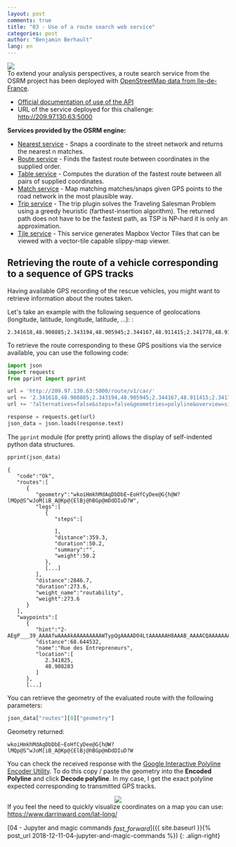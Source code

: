 ```yaml
---
layout: post
comments: true
title: "03 - Use of a route search web service"
categories: post
author: "Benjamin Berhault"
lang: en
---
```


<div class="row">
  <div class="col grid s12 m6 l3">
    <img src="{{ '/images/osrm.png' | relative_url }}" class="responsive-img">
  </div>
  <div class="col grid s12 m6 l9 ">To extend your analysis perspectives, a route search service from the OSRM project has been deployed with <a href="https://download.geofabrik.de/europe/france/ile-de-france.html">OpenStreetMap data from Ile-de-France</a>.
    <ul>
    	<li><a href="http://project-osrm.org/docs/v5.15.2/api/#services">Official documentation of use of the API</a></li>
    	<li>URL of the service deployed for this challenge: <a href="http://209.97.130.63:5000">http://209.97.130.63:5000</a></li>
    </ul>
  </div>
</div>

<b>Services provided by the OSRM engine:</b>
<ul>
	<li><a href="http://project-osrm.org/docs/v5.5.1/api/#nearest-service">Nearest service</a> - Snaps a coordinate to the street network and returns the nearest n matches.</li>
	<li><a href="http://project-osrm.org/docs/v5.5.1/api/#tile-service">Route service</a> - Finds the fastest route between coordinates in the supplied order.</li>
	<li><a href="http://project-osrm.org/docs/v5.5.1/api/#table-service">Table service</a> - Computes the duration of the fastest route between all pairs of supplied coordinates.</li>
	<li><a href="http://project-osrm.org/docs/v5.5.1/api/#match-service">Match service</a> - Map matching matches/snaps given GPS points to the road network in the most plausible way.</li>
	<li><a href="http://project-osrm.org/docs/v5.5.1/api/#trip-service">Trip service</a> - The trip plugin solves the Traveling Salesman Problem using a greedy heuristic (farthest-insertion algorithm). The returned path does not have to be the fastest path, as TSP is NP-hard it is only an approximation. </li>
	<li><a href="http://project-osrm.org/docs/v5.5.1/api/#tile-service">Tile service</a> - This service generates Mapbox Vector Tiles that can be viewed with a vector-tile capable slippy-map viewer.</li>
</ul>

## Retrieving the route of a vehicle corresponding to a sequence of GPS tracks

Having available GPS recording of the rescue vehicles, you might want to retrieve information about the routes taken.

Let's take an example with the following sequence of geolocations (longitude, latitude, longitude, latitude, ...):</i> :

```console
2.341618,48.908885;2.343194,48.905945;2.344167,48.911415;2.341778,48.918194;2.342972,48.922474;2.343090,48.922413
```

To retrieve the route corresponding to these GPS positions via the service available, you can use the following code:

```python
import json
import requests
from pprint import pprint

url = 'http://209.97.130.63:5000/route/v1/car/'
url += '2.341618,48.908885;2.343194,48.905945;2.344167,48.911415;2.341778,48.918194;2.342972,48.922474;2.343090,48.922413'
url += '?alternatives=false&steps=false&geometries=polyline&overview=simplified&annotations=false'

response = requests.get(url)
json_data = json.loads(response.text)
```

The `pprint` module (for pretty print) allows the display of self-indented python data structures.

```python
pprint(json_data)
```
```console
{
   "code":"Ok",
   "routes":[
      {
         "geometry":"wkoiHmkhMdAqDbDbE~EoHfCyDee@G{h@W?lMQp@S^wJoM[iB_A@Kp@{ElBj@hBGp@mDdDIuD?W",
         "legs":[
            {
               "steps":[

               ],
               "distance":359.3,
               "duration":50.2,
               "summary":"",
               "weight":50.2
            },
            [...]
         ],
         "distance":2846.7,
         "duration":273.6,
         "weight_name":"routability",
         "weight":273.6
      }
   ],
   "waypoints":[
      {
         "hint":"2-AEgP___39_AAAAfwAAAAkAAAAAAAAAWTypQgAAAAD04LtAAAAAAH8AAAB_AAAACQAAAAAAAAD1BAAAwbsjAPtH6gLyuiMAVUrqAgEArwKra8kH",
         "distance":68.644532,
         "name":"Rue des Entrepreneurs",
         "location":[
            2.341825,
            48.908283
         ]
      },
      [...]
```
You can retrieve the geometry of the evaluated route with the following parameters:

```python
json_data["routes"][0]["geometry"]
```
Geometry returned:
```console
wkoiHmkhMdAqDbDbE~EoHfCyDee@G{h@W?lMQp@S^wJoM[iB_A@Kp@{ElBj@hBGp@mDdDIuD?W
```

You can check the received response with the [Google Interactive Polyline Encoder Utility](https://developers.google.com/maps/documentation/utilities/polylineutility). To do this copy / paste the geometry into the <b>Encoded Polyline</b> and click <b>Decode polyline</b>. In my case, I get the exact polyline expected corresponding to transmitted GPS tracks.

<center>
	<img src="{{ '/images/08-OSRM/01-OSRM.png' | relative_url }}" class="responsive-img">
</center>

<div class="card-panel teal lighten-4">If you feel the need to quickly visualize coordinates on a map you can use:  <a href="https://www.darrinward.com/lat-long/">https://www.darrinward.com/lat-long/</a></div>

[04 - Jupyter and magic commands <i class="material-icons" style="vertical-align:middle">fast_forward</i>]({{ site.baseurl }}{% post_url 2018-12-11-04-jupyter-and-magic-commands %})
{: .align-right}
